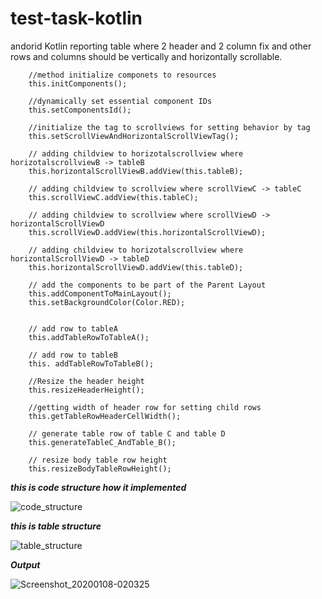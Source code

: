 # test-task-kotlin
andorid Kotlin reporting table where 2 header and 2 column fix and other rows and columns should be vertically and horizontally scrollable.


        //method initialize componets to resources
        this.initComponents();
        
        //dynamically set essential component IDs
        this.setComponentsId();
        
        //initialize the tag to scrollviews for setting behavior by tag
        this.setScrollViewAndHorizontalScrollViewTag();

        // adding childview to horizotalscrollview where horizotalscrollviewB -> tableB
        this.horizontalScrollViewB.addView(this.tableB);

        // adding childview to scrollview where scrollViewC -> tableC
        this.scrollViewC.addView(this.tableC);

        // adding childview to scrollview where scrollViewD -> horizontalScrollViewD
        this.scrollViewD.addView(this.horizontalScrollViewD);
        
        // adding childview to horizotalscrollview where horizontalScrollViewD -> tableD
        this.horizontalScrollViewD.addView(this.tableD);

        // add the components to be part of the Parent Layout
        this.addComponentToMainLayout();
        this.setBackgroundColor(Color.RED);


        // add row to tableA 
        this.addTableRowToTableA();
        
        // add row to tableB 
        this. addTableRowToTableB();

        //Resize the header height
        this.resizeHeaderHeight();

        //getting width of header row for setting child rows
        this.getTableRowHeaderCellWidth();
        
        // generate table row of table C and table D 
        this.generateTableC_AndTable_B();
        
        // resize body table row height
        this.resizeBodyTableRowHeight();
        
        
_**this is code structure how it implemented**_

![code_structure](https://user-images.githubusercontent.com/30569054/70380804-9bd2e300-1962-11ea-88f4-42dedcd0d550.png)

_**this is table structure**_

![table_structure](https://user-images.githubusercontent.com/30569054/70380805-9bd2e300-1962-11ea-97d5-c40a7eb627f8.png)

**_Output_** 

![Screenshot_20200108-020325](https://user-images.githubusercontent.com/30569054/70380819-de94bb00-1962-11ea-8b21-24bd755f55bf.png)

        
